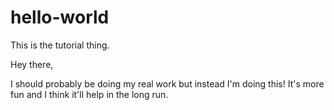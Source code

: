# hello-world
This is the tutorial thing. 

Hey there,

I should probably be doing my real work but instead I'm doing this!
It's more fun and I think it'll help in the long run. 
